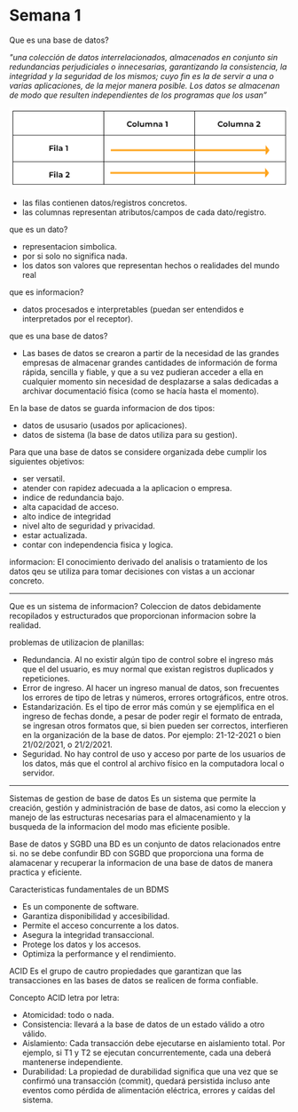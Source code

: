 # Semana 1

Que es una base de datos?

*"una colección de datos interrelacionados, almacenados en conjunto sin
redundancias perjudiciales o innecesarias, garantizando la consistencia, la integridad y la seguridad de los mismos; cuyo fin es la de servir a una o varias aplicaciones, de la mejor manera posible. Los datos se almacenan de modo que resulten independientes de los programas que los usan”*

![1](https://github.com/zahiraanalia6/Administracion-de-Base-de-Datos/blob/main/img/1.png "1")

* las filas contienen datos/registros concretos.
* las columnas representan atributos/campos de cada dato/registro.

que es un dato?
* representacion simbolica.
* por si solo no significa nada.
* los datos son valores que representan hechos o realidades del mundo real

que es informacion?
* datos procesados e interpretables (puedan ser entendidos e interpretados por el receptor).

que es una base de datos?
* Las bases de datos se crearon a partir de la necesidad de las grandes empresas de almacenar grandes cantidades de información de forma rápida, sencilla y fiable, y que a su vez pudieran acceder a ella en cualquier momento sin necesidad de desplazarse a salas dedicadas a archivar documentació física (como se hacía hasta el momento). 

En la base de datos se guarda informacion de dos tipos:
* datos de ususario (usados por aplicaciones).
* datos de sistema (la base de datos utiliza para su gestion).

Para que una base de datos se considere organizada debe cumplir los siguientes objetivos:
* ser versatil.
* atender con rapidez adecuada a la aplicacion o empresa.
* indice de redundancia bajo.
* alta capacidad de acceso.
* alto indice de integridad
* nivel alto de seguridad y privacidad.
* estar actualizada.
* contar con independencia fisica y logica.

informacion:
El conocimiento derivado del analisis o tratamiento de los datos qeu se utiliza para tomar decisiones con vistas a un accionar concreto.

***

Que es un sistema de informacion?
Coleccion de datos debidamente recopilados y estructurados que proporcionan informacion sobre la realidad.

problemas de utilizacion de planillas:
* Redundancia. Al no existir algún tipo de control sobre el ingreso más que el del usuario, es muy normal que existan registros duplicados y repeticiones. 
* Error de ingreso. Al hacer un ingreso manual de datos, son frecuentes los errores de tipo de letras y números, errores ortográficos, entre otros. 
* Estandarización. Es el tipo de error más común y se ejemplifica en el ingreso de fechas donde, a pesar de poder regir el formato de entrada, se ingresan otros formatos que, si bien pueden ser correctos, interfieren en la organización de la base de datos. Por ejemplo: 21-12-2021 o bien 21/02/2021, o 21/2/2021.
* Seguridad. No hay control de uso y acceso por parte de los usuarios de los datos, más que el control al archivo físico en la computadora local o servidor.

***

Sistemas de gestion de base de datos
Es un sistema que permite la creación, gestión y administración de base de datos, asi como la eleccion y manejo de las estructuras necesarias para el almacenamiento y la busqueda de la informacion del modo mas eficiente posible.

Base de datos y SGBD
una BD es un conjunto de datos relacionados entre si. no se debe confundir BD con SGBD que proporciona una forma de alamacenar y recuperar la informacion de una base de datos de manera practica y eficiente.

Caracteristicas fundamentales de un BDMS
* Es un componente de software. 
* Garantiza disponibilidad y accesibilidad. 
* Permite el acceso concurrente a los datos. 
* Asegura la integridad transaccional.
* Protege los datos y los accesos. 
* Optimiza la performance y el rendimiento.

ACID 
Es el grupo de cautro propiedades que garantizan que las transacciones en las bases de datos se realicen de forma confiable.

Concepto ACID letra por letra:
* Atomicidad: todo o nada.
* Consistencia: llevará a la base de datos de un estado válido a otro válido.
* Aislamiento: Cada transacción debe ejecutarse en aislamiento total. Por ejemplo, si T1 y T2 se ejecutan concurrentemente, cada una deberá mantenerse independiente.
* Durabilidad:  La propiedad de durabilidad significa que una vez que se confirmó una transacción (commit), quedará persistida incluso ante eventos como pérdida de alimentación eléctrica, errores y caídas del sistema.
